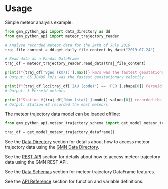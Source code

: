 # Usage

Simple meteor analysis example:

```python
from gmn_python_api import data_directory as dd
from gmn_python_api import meteor_trajectory_reader

# Analyse recorded meteor data for the 24th of July 2019
traj_file_content = dd.get_daily_file_content_by_date("2019-07-24")

# Read data as a Pandas DataFrame
traj_df = meteor_trajectory_reader.read_data(traj_file_content)

print(f"{traj_df['Vgeo (km/s)'].max()} km/s was the fastest geostationary velocity")
# Output: 65.38499 km/s was the fastest geostationary velocity

print(f"{traj_df.loc[traj_df['IAU (code)'] == 'PER'].shape[0]} Perseid meteors")
# Output: 3 Perseid meteors

print(f"Station #{traj_df['Num (stat)'].mode().values[0]} recorded the most meteors")
# Output: Station #2 recorded the most meteors
```

The meteor trajectory data model can be loaded offline:

```python
from gmn_python_api.meteor_trajectory_schema import get_model_meteor_trajectory_dataframe

traj_df = get_model_meteor_trajectory_dataframe()
```

See the [Data Directory](data_directory.md) section for details about how to access 
meteor trajectory data using the 
[GMN Data Directory](https://globalmeteornetwork.org/data/traj_summary_data/).

See the [REST API](rest_api.md) section for details about how to access meteor
trajectory data using the GMN REST API.

See the [Data Schemas](data_schemas.md) section for meteor trajectory DataFrame 
features.

See the [API Reference](autoapi/gmn_python_api/index) section for function and 
variable definitions.
